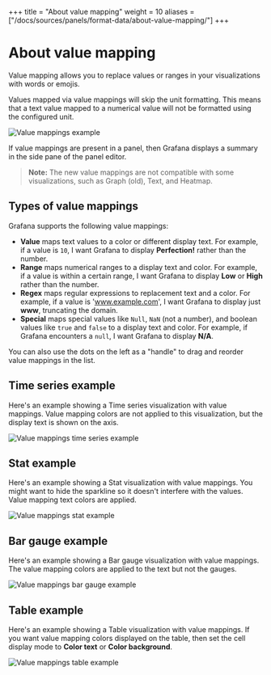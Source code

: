 +++
title = "About value mapping"
weight = 10
aliases = ["/docs/sources/panels/format-data/about-value-mapping/"]
+++

# About value mapping

Value mapping allows you to replace values or ranges in your visualizations with words or emojis.

Values mapped via value mappings will skip the unit formatting. This means that a text value mapped to a numerical value will not be formatted using the configured unit.

![Value mappings example](/static/img/docs/value-mappings/value-mappings-example-8-0.png)

If value mappings are present in a panel, then Grafana displays a summary in the side pane of the panel editor.

> **Note:** The new value mappings are not compatible with some visualizations, such as Graph (old), Text, and Heatmap.

## Types of value mappings

Grafana supports the following value mappings:

- **Value** maps text values to a color or different display text. For example, if a value is `10`, I want Grafana to display **Perfection!** rather than the number.
- **Range** maps numerical ranges to a display text and color. For example, if a value is within a certain range, I want Grafana to display **Low** or **High** rather than the number.
- **Regex** maps regular expressions to replacement text and a color. For example, if a value is 'www.example.com', I want Grafana to display just **www**, truncating the domain.
- **Special** maps special values like `Null`, `NaN` (not a number), and boolean values like `true` and `false` to a display text and color. For example, if Grafana encounters a `null`, I want Grafana to display **N/A**.

You can also use the dots on the left as a "handle" to drag and reorder value mappings in the list.

## Time series example

Here's an example showing a Time series visualization with value mappings. Value mapping colors are not applied to this visualization, but the display text is shown on the axis.

![Value mappings time series example](/static/img/docs/value-mappings/value-mappings-summary-example-8-0.png)

## Stat example

Here's an example showing a Stat visualization with value mappings. You might want to hide the sparkline so it doesn't interfere with the values. Value mapping text colors are applied.

![Value mappings stat example](/static/img/docs/value-mappings/value-mappings-stat-example-8-0.png)

## Bar gauge example

Here's an example showing a Bar gauge visualization with value mappings. The value mapping colors are applied to the text but not the gauges.

![Value mappings bar gauge example](/static/img/docs/value-mappings/value-mappings-bar-gauge-example-8-0.png)

## Table example

Here's an example showing a Table visualization with value mappings. If you want value mapping colors displayed on the table, then set the cell display mode to **Color text** or **Color background**.

![Value mappings table example](/static/img/docs/value-mappings/value-mappings-table-example-8-0.png)

